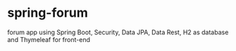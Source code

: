 # spring-forum
forum app using Spring Boot, Security, Data JPA, Data Rest, H2 as database and Thymeleaf for front-end
